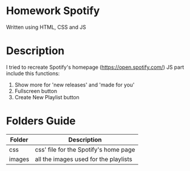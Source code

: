 # Homework Spotify

Written using HTML, CSS and JS

# Description
I tried to recreate Spotify's homepage (https://open.spotify.com/)
JS part include this functions:
1. Show more for 'new releases' and 'made for you'
2. Fullscreen button 
3. Create New Playlist button


# Folders Guide
| Folder | Description |
|-|-|
| css | css' file for the Spotify's home page |
| images | all the images used for the playlists |

